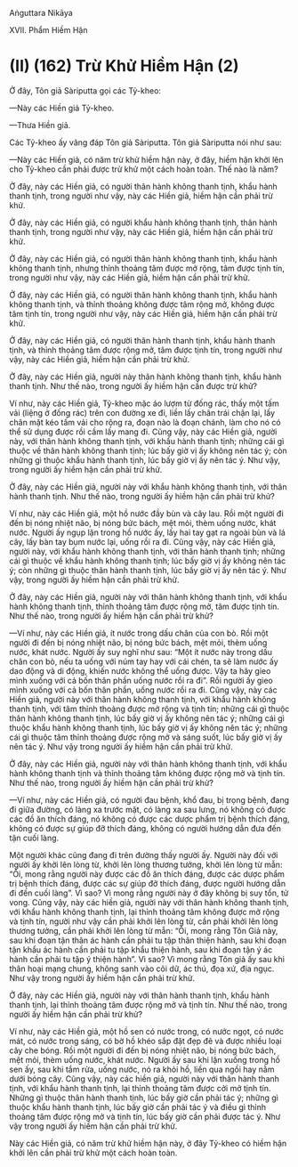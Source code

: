 Aṅguttara Nikāya

XVII. Phẩm Hiềm Hận

# (II) (162) Trừ Khử Hiềm Hận (2)

Ở đây, Tôn giả Sàriputta gọi các Tỷ-kheo:

—Này các Hiền giả Tỷ-kheo.

—Thưa Hiền giả.

Các Tỷ-kheo ấy vâng đáp Tôn giả Sàriputta. Tôn giả Sàriputta nói như sau:

—Này các Hiền giả, có năm trừ khử hiềm hận này, ở đây, hiềm hận khởi lên cho Tỷ-kheo cần phải được trừ khử một cách hoàn toàn. Thế nào là năm?

Ở đây, này các Hiền giả, có người thân hành không thanh tịnh, khẩu hành thanh tịnh, trong người như vậy, này các Hiền giả, hiềm hận cần phải trừ khử.

Ở đây, này các Hiền giả, có người khẩu hành không thanh tịnh, thân hành thanh tịnh, trong người như vậy, này các Hiền giả, hiềm hận cần phải trừ khử.

Ở đây, này các Hiền giả, có người thân hành không thanh tịnh, khẩu hành không thanh tịnh, nhưng thỉnh thoảng tâm được mở rộng, tâm được tịnh tín, trong người như vậy, này các Hiền giả, hiềm hận cần phải trừ khử.

Ở đây, này các Hiền giả, có người thân hành không thanh tịnh, khẩu hành không thanh tịnh, và thỉnh thoảng không được tâm rộng mở, không được tâm tịnh tín, trong người như vậy, này các Hiền giả, hiềm hận cần phải trừ khử.

Ở đây, này các Hiền giả, có người thân hành thanh tịnh, khẩu hành thanh tịnh, và thỉnh thoảng tâm được rộng mở, tâm được tịnh tín, trong người như vậy, này các Hiền giả, hiềm hận cần phải trừ khử.

Ở đây, này các Hiền giả, người này thân hành không thanh tịnh, khẩu hành thanh tịnh. Như thế nào, trong người ấy hiềm hận cần được trừ khử?

Ví như, này các Hiền giả, Tỷ-kheo mặc áo lượm từ đống rác, thấy một tấm vải (liệng ở đống rác) trên con đường xe đi, liền lấy chân trái chận lại, lấy chân mặt kéo tấm vải cho rộng ra, đoạn nào là đoạn chánh, làm cho nó có thể sử dụng được rồi cầm lấy mang đi. Cũng vậy, này các Hiền giả, người này, với thân hành không thanh tịnh, với khẩu hành thanh tịnh; những cái gì thuộc về thân hành không thanh tịnh; lúc bấy giờ vị ấy không nên tác ý; còn những gì thuộc khẩu hành thanh tịnh, lúc bấy giờ vị ấy nên tác ý. Như vậy, trong người ấy hiềm hận cần phải trừ khử.

Ở đây, này các Hiền giả, người này với khẩu hành không thanh tịnh, với thân hành thanh tịnh. Như thế nào, trong người ấy hiềm hận cần phải trừ khử?

Ví như, này các Hiền giả, một hồ nước đầy bùn và cây lau. Rồi một người đi đến bị nóng nhiệt não, bị nóng bức bách, mệt mỏi, thèm uống nước, khát nước. Người ấy ngụp lặn trong hồ nước ấy, lấy hai tay gạt ra ngoài bùn và lá cây, lấy bàn tay bụm nước lại, uống rồi ra đi. Cũng vậy, này các Hiền giả, người này, với khẩu hành không thanh tịnh, với thân hành thanh tịnh; những cái gì thuộc về khẩu hành không thanh tịnh; lúc bấy giờ vị ấy không nên tác ý; còn những gì thuộc thân hành thanh tịnh, lúc bấy giờ vị ấy nên tác ý. Như vậy, trong người ấy hiềm hận cần phải trừ khử.

Ở đây, này các Hiền giả, người này với thân hành không thanh tịnh, với khẩu hành không thanh tịnh, thỉnh thoảng tâm được rộng mở, tâm được tịnh tín. Như thế nào, trong người ấy hiềm hận cần phải trừ khử?

—Ví như, này các Hiền giả, ít nước trong dấu chân của con bò. Rồi một người đi đến bị nóng nhiệt não, bị nóng bức bách, mệt mỏi, thèm uống nước, khát nước. Người ấy suy nghĩ như sau: “Một ít nước này trong dấu chân con bò, nếu ta uống với núm tay hay với cái chén, ta sẽ làm nước ấy dao động và di động, khiến nước không thể uống được. Vậy ta hãy gieo mình xuống với cả bốn thân phần uống nước rồi ra đi”. Rồi người ấy gieo mình xuống với cả bốn thân phần, uống nước rồi ra đi. Cũng vậy, này các Hiền giả, người này với thân hành không thanh tịnh, với khẩu hành không thanh tịnh, với tâm thỉnh thoảng được mở rộng và tịnh tín; những cái gì thuộc thân hành không thanh tịnh, lúc bấy giờ vị ấy không nên tác ý; những cái gì thuộc khẩu hành không thanh tịnh, lúc bấy giờ vị ấy không nên tác ý; những cái gì thuộc tâm thỉnh thoảng được rộng mở và sáng suốt, lúc bấy giờ vị ấy nên tác ý. Như vậy trong người ấy hiềm hận cần phải trừ khử.

Ở đây, này các Hiền giả, người này với thân hành không thanh tịnh, với khẩu hành không thanh tịnh và thỉnh thoảng tâm không được rộng mở và tịnh tín. Như thế nào, trong người ấy hiềm hận cần phải trừ khử?

—Ví như, này các Hiền giả, có người đau bệnh, khổ đau, bị trọng bệnh, đang đi giữa đường, có làng xa trước mặt, có làng xa sau lưng, nó không có được các đồ ăn thích đáng, nó không có được các dược phẩm trị bệnh thích đáng, không có được sự giúp đỡ thích đáng, không có người hướng dẫn đưa đến tận cuối làng.

Một người khác cũng đang đi trên đường thấy người ấy. Người này đối với người ấy khởi lên lòng từ, khởi lên lòng thương tưởng, khởi lên lòng từ mẫn: “Ôi, mong rằng người này được các đồ ăn thích đáng, được các dược phẩm trị bệnh thích đáng, được các sự giúp đỡ thích đáng, được người hướng dẫn đi đến cuối làng”. Vì sao? Vì mong rằng người này ở đây không bị suy tổn, tử vong. Cũng vậy, này các hiền giả, người này với thân hành không thanh tịnh, với khẩu hành không thanh tịnh, lại thỉnh thoảng tâm không được mở rộng và tịnh tín, người như vậy cần phải khởi lên lòng từ, cần phải khởi lên lòng thương tưởng, cần phải khởi lên lòng từ mẫn: “Ôi, mong rằng Tôn Giả này, sau khi đoạn tận thân ác hành cần phải tu tập thân thiện hành, sau khi đoạn tận khẩu ác hành cần phải tu tập khẩu thiện hành, sau khi đoạn tận ý ác hành cần phải tu tập ý thiện hành”. Vì sao? Vì mong rằng Tôn giả ấy sau khi thân hoại mạng chung, không sanh vào cõi dữ, ác thú, đọa xứ, địa ngục. Như vậy trong người ấy hiềm hận cần phải trừ khử.

Ở đây, này các Hiền giả, người này với thân hành thanh tịnh, khẩu hành thanh tịnh, lại thỉnh thoảng tâm được rộng mở và tịnh tín. Như thế nào, trong người ấy hiềm hận cần phải trừ khử?

Ví như, này các Hiền giả, một hồ sen có nước trong, có nước ngọt, có nước mát, có nước trong sáng, có bờ hồ khéo sắp đặt đẹp đẽ và được nhiều loại cây che bóng. Rồi một người đi đến bị nóng nhiệt não, bị nóng bức bách, mệt mỏi, thèm uống nước, khát nước. Người ấy sau khi lặn xuống trong hồ sen ấy, sau khi tắm rửa, uống nước, nó ra khỏi hồ, liền qua ngồi hay nằm dưới bóng cây. Cũng vậy, này các hiền giả, người này với thân hành thanh tịnh, với khẩu hành thanh tịnh, lại thỉnh thoảng tâm được cởi mở tịnh tín. Những gì thuộc thân hành thanh tịnh, lúc bấy giờ cần phải tác ý; những gì thuộc khẩu hành thanh tịnh, lúc bấy giờ cần phải tác ý và điều gì thỉnh thoảng tâm được rộng mở và tịnh tín, lúc bấy giờ cần phải được tác ý. Như vậy trong người ấy hiềm hận cần phải trừ khử.

Này các Hiền giả, có năm trừ khử hiềm hận này, ở đây Tỷ-kheo có hiềm hận khởi lên cần phải trừ khử một cách hoàn toàn.

